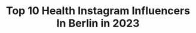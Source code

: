 ---
title: Top 10 Health Instagram Influencers In Berlin in 2023
description: >-
  Find top health Instagram influencers in Berlin in 2023. Most popular hashtags: #berlin #love #health #fitness.
platform: Instagram
hits: 222
text_top: Identify the best Instagram accounts on inBeat.
text_bottom: Our search engine has 222 Instagram influencers like this in Berlin, Germany for you to connect with.
profiles:
  - username: "sarah_schiller_"
    fullname: >-
      Sarah
    bio: >-
      Fitness • Food • Lifestyle 📍from Cottbus | living in Berlin
    location: "Germany"
    followers: 9445
    engagement: 1268
    commentsToLikes: 0.028817
    id: ck8t9m43qol4j0j78e1w5umtl
    verified: false
    hashtags: "#gym, #instafit, #live, #wednesday"
  - username: "evaimhof"
    fullname: >-
      Eva Imhof
    bio: >-
      MOTHER | HEAD OF CREATION I TV-WOMAN | STORYTELLER | NATURE LOVER | MENTAL HEALTH | based in BERLIN | Anfragen: eva-imhof@gmx.de🙏🏻❤️⚓️ rtl.de Kolumne:
    location: "Germany"
    followers: 82696
    engagement: 242
    commentsToLikes: 0.038147
    id: ck55nh4qz67dr0i11k9yoo5xv
    verified: true
    hashtags: "#lovemyjob, #happyme, #loveyoutothemoonandback, #berlin"
  - username: "kielfeder"
    fullname: >-
      Ramona | Kielfeder
    bio: >-
      💁‍♀️ 26 | she/her 📚 Bücherliebe, Mental Health, Nachhaltigkeit ⚓️ Berliner Mädchen in Hamburg ⬇️ Mein Blog:
    location: "Germany"
    followers: 5190
    engagement: 839
    commentsToLikes: 0.093548
    id: ckaoyq7vwile00i782gi2izpz
    verified: false
    hashtags: "#germanbookstagram, #endlichkyss, #rainbowshelfie, #booklover"
  - username: "big_kurdoo1"
    fullname: >-
      Z i N D A N  🌀
    bio: >-
      🔹Köln📍 🔹Fitness 🏋 🔹Bodybuilding💪🏼 🔹Koch 🍕🌮🍗🍜🍰. . . . Helping With Your Healthy 👊🏽
    location: "Germany"
    followers: 32083
    engagement: 292
    commentsToLikes: 0.026208
    id: ckap7xgb4lzub0i7855bl96sg
    verified: false
    hashtags: "#germany, #fitnessmotivation, #nice, #bride"
  - username: "wowa_valentino"
    fullname: >-
      Wowa
    bio: >-
      Menswear | Lifestyle • Based in #germany | #offenburg • 🚗🇮🇹 @alfa_romeo_de • 🍕🍷 @amiciamrhein • 🥩🍔 @thegrill.official • Mail: info@wowavalentino.de
    location: "Germany"
    followers: 125397
    engagement: 83
    commentsToLikes: 0.079813
    id: ck0vuz1yymssw0i19ahct6xmk
    verified: false
    hashtags: "#karlsruhecity, #freiburgcity, #giulia, #karllagerfeld"
  - username: "ginos.91"
    fullname: >-
      Gino || Hot oder Schrott
    bio: >-
      🧔🏻 | ɪ'ᴍ ɴᴏᴛ ᴀ ʙᴏʏ. ɴᴏᴛ ʏᴇᴛ ᴀ ᴅᴀᴅᴅʏ. 🎥 | ʜᴏᴛ ᴏᴅᴇʀ sᴄʜʀᴏᴛᴛ - ᴅɪᴇ ᴀʟʟᴇsᴛᴇsᴛᴇʀ |@tvnow.de |@vox 📩 | ɪɴϙᴜɪʀɪᴇs: ɢɪɴᴏs.91@ᴏᴜᴛʟᴏᴏᴋ.ᴅᴇ
    location: "Germany"
    followers: 24253
    engagement: 462
    commentsToLikes: 0.012697
    id: ck8swr529eybn0j782mfpgli7
    verified: false
    hashtags: "#goodvibes, #mykonos, #traveltheworld, #potd"
  - username: "goodfood.sports.happyfamily"
    fullname: >-
      Healthy Bites Antje Behrendt
    bio: >-
      Food as medicine - Gut health Plantbased foodie based in Berlin Pharmacist & Nutritionist Mum of 3
    location: "Germany"
    followers: 31312
    engagement: 148
    commentsToLikes: 0.184767
    id: ck14gkqcr5p4j0i19msw5dr67
    verified: false
    hashtags: "#gesundleben, #plantbasednutrition, #thrivemags, #vegangermany"
  - username: "twovegayngirls"
    fullname: >-
      LAURA & FABI 🌈 (L)GBTQ+ Couple
    bio: >-
      ⋒ lesbian couple from germany / berlin ◊ lifestyle + veganism + mental health ❯ twovegayngirls@gmx.de ↓ save money & have fun
    location: "Germany"
    followers: 11017
    engagement: 408
    commentsToLikes: 0.063695
    id: ckf5l0fq6nw9f0j2370ndbxqz
    verified: false
    hashtags: "#gay, #gaygirlcrew, #loveofmylife, #couple"
  - username: "franzi.sp"
    fullname: >-
      Franzi | Fitness Inspiration
    bio: >-
      📍Dresden 💪🏻Fitness im Alltag 🎬TikTok: franziskaspiller ✏️Design Work: @franziska.spiller.design 🔽YouTube Workout Videos
    location: "Germany"
    followers: 5923
    engagement: 1037
    commentsToLikes: 0.040169
    id: ckaowuq1aajb50i7895p09nu4
    verified: false
    hashtags: "#wednesday, #myprotein, #fitness, #strongnotskinny"
  - username: "__ahmadnufal"
    fullname: >-
      Ahmad Fitness
    bio: >-
      Personal Trainer # Fit One Germany🇩🇪📍 Fitness Motivation#👊🏾 Bodybuilding# 💪 Wettkampf 🎖🏆🏅 Fitness# 🏋️‍♂️
    location: "Germany"
    followers: 8520
    engagement: 1700
    commentsToLikes: 0.039181
    id: ckf5oss1v3obe0j23ads3f14h
    verified: false
    hashtags: "#fitonedresden, #gymlife, #bodybuilding, #instafit"
---